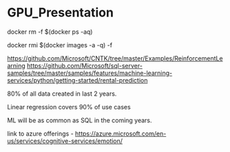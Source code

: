 # GPU_Presentation

docker rm -f $(docker ps -aq) 

docker rmi $(docker images -a -q) -f

https://github.com/Microsoft/CNTK/tree/master/Examples/ReinforcementLearning
https://github.com/Microsoft/sql-server-samples/tree/master/samples/features/machine-learning-services/python/getting-started/rental-prediction


80% of all data created in last 2 years.

Linear regression covers 90% of use cases

ML will be as common as SQL in the coming years.

link to azure offerings - https://azure.microsoft.com/en-us/services/cognitive-services/emotion/
